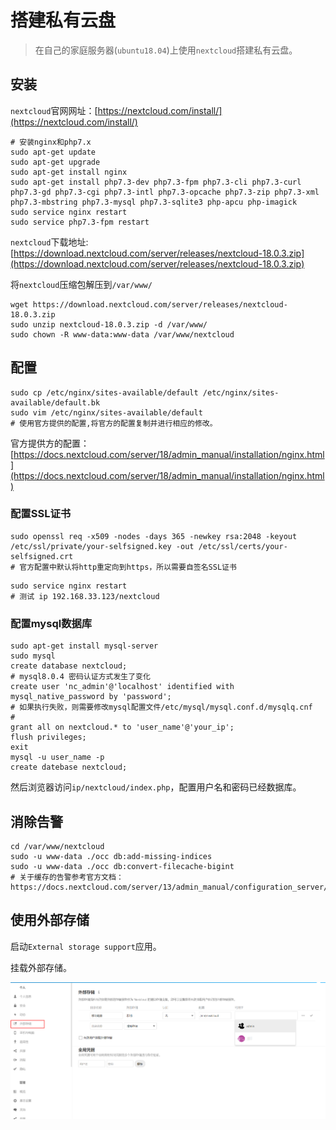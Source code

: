# 搭建私有云盘

> 在自己的家庭服务器(`ubuntu18.04`)上使用`nextcloud`搭建私有云盘。

## 安装

`nextcloud`官网网址：[https://nextcloud.com/install/](https://nextcloud.com/install/)

```:qshell
# 安装nginx和php7.x
sudo apt-get update
sudo apt-get upgrade
sudo apt-get install nginx
sudo apt-get install php7.3-dev php7.3-fpm php7.3-cli php7.3-curl php7.3-gd php7.3-cgi php7.3-intl php7.3-opcache php7.3-zip php7.3-xml php7.3-mbstring php7.3-mysql php7.3-sqlite3 php-apcu php-imagick
sudo service nginx restart
sudo service php7.3-fpm restart
```

`nextcloud`下载地址: [https://download.nextcloud.com/server/releases/nextcloud-18.0.3.zip](https://download.nextcloud.com/server/releases/nextcloud-18.0.3.zip)

将`nextcloud`压缩包解压到`/var/www/`

```shell
wget https://download.nextcloud.com/server/releases/nextcloud-18.0.3.zip
sudo unzip nextcloud-18.0.3.zip -d /var/www/
sudo chown -R www-data:www-data /var/www/nextcloud
```

## 配置

```shell
sudo cp /etc/nginx/sites-available/default /etc/nginx/sites-available/default.bk
sudo vim /etc/nginx/sites-available/default
# 使用官方提供的配置,将官方的配置复制并进行相应的修改。
```

官方提供方的配置：[https://docs.nextcloud.com/server/18/admin_manual/installation/nginx.html](https://docs.nextcloud.com/server/18/admin_manual/installation/nginx.html)

### 配置SSL证书

```shell
sudo openssl req -x509 -nodes -days 365 -newkey rsa:2048 -keyout /etc/ssl/private/your-selfsigned.key -out /etc/ssl/certs/your-selfsigned.crt
# 官方配置中默认将http重定向到https，所以需要自签名SSL证书
```

```shell
sudo service nginx restart
# 测试 ip 192.168.33.123/nextcloud
```

### 配置mysql数据库

```shell
sudo apt-get install mysql-server
sudo mysql
create database nextcloud;
# mysql8.0.4 密码认证方式发生了变化
create user 'nc_admin'@'localhost' identified with mysql_native_password by 'password';
# 如果执行失败，则需要修改mysql配置文件/etc/mysql/mysql.conf.d/mysqlq.cnf
#
grant all on nextcloud.* to 'user_name'@'your_ip';
flush privileges;
exit
mysql -u user_name -p
create datebase nextcloud;
```

然后浏览器访问`ip/nextcloud/index.php`，配置用户名和密码已经数据库。

## 消除告警

```shell
cd /var/www/nextcloud
sudo -u www-data ./occ db:add-missing-indices
sudo -u www-data ./occ db:convert-filecache-bigint
# 关于缓存的告警参考官方文档：https://docs.nextcloud.com/server/13/admin_manual/configuration_server/caching_configuration.html
```

## 使用外部存储

启动`External storage support`应用。

挂载外部存储。

![image-20200412132242103](https://raw.githubusercontent.com/AZMDDY/imgs/master/image-20200412132242103.png)